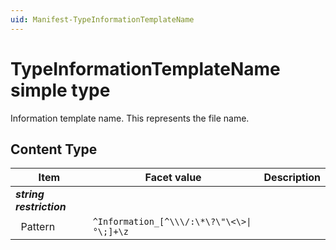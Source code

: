 ```yaml
---
uid: Manifest-TypeInformationTemplateName
---
```


# TypeInformationTemplateName simple type

Information template name. This represents the file name.

## Content Type

|Item|Facet value|Description|
|--- |--- |--- |
|***string restriction***|||
|&nbsp;&nbsp;Pattern|`^Information_[^\\\/:\*\?\"\<\>\|°\;]+\z`||
